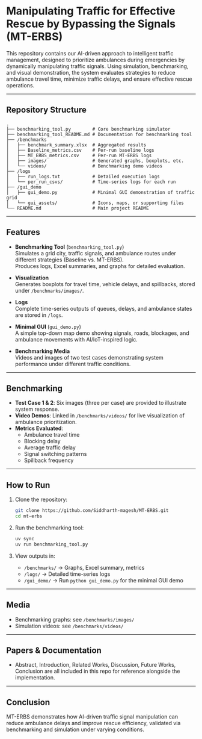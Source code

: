 # Manipulating Traffic for Effective Rescue by Bypassing the Signals (MT-ERBS)

This repository contains our AI-driven approach to intelligent traffic management, designed to prioritize ambulances during emergencies by dynamically manipulating traffic signals. Using simulation, benchmarking, and visual demonstration, the system evaluates strategies to reduce ambulance travel time, minimize traffic delays, and ensure effective rescue operations.

---

## Repository Structure

```
.
├── benchmarking_tool.py        # Core benchmarking simulator
├── benchmarking_tool_README.md # Documentation for benchmarking tool
├── /benchmarks
│   ├── benchmark_summary.xlsx  # Aggregated results
│   ├── Baseline_metrics.csv    # Per-run baseline logs
│   ├── MT_ERBS_metrics.csv     # Per-run MT-ERBS logs
│   ├── images/                 # Generated graphs, boxplots, etc.
│   └── videos/                 # Benchmarking demo videos
├── /logs
│   ├── run_logs.txt            # Detailed execution logs
│   └── per_run_csvs/           # Time-series logs for each run
├── /gui_demo
│   ├── gui_demo.py             # Minimal GUI demonstration of traffic grid
│   └── gui_assets/             # Icons, maps, or supporting files
└── README.md                   # Main project README
```

---

## Features

- **Benchmarking Tool** (`benchmarking_tool.py`)  
  Simulates a grid city, traffic signals, and ambulance routes under different strategies (Baseline vs. MT-ERBS).  
  Produces logs, Excel summaries, and graphs for detailed evaluation.  

- **Visualization**  
  Generates boxplots for travel time, vehicle delays, and spillbacks, stored under `/benchmarks/images/`.

- **Logs**  
  Complete time-series outputs of queues, delays, and ambulance states are stored in `/logs`.

- **Minimal GUI** (`gui_demo.py`)  
  A simple top-down map demo showing signals, roads, blockages, and ambulance movements with AI/IoT-inspired logic.

- **Benchmarking Media**  
  Videos and images of two test cases demonstrating system performance under different traffic conditions.

---

## Benchmarking

- **Test Case 1 & 2**: Six images (three per case) are provided to illustrate system response.  
- **Video Demos**: Linked in `/benchmarks/videos/` for live visualization of ambulance prioritization.  
- **Metrics Evaluated**:
  - Ambulance travel time  
  - Blocking delay  
  - Average traffic delay  
  - Signal switching patterns  
  - Spillback frequency  

---

## How to Run

1. Clone the repository:
   ```bash
   git clone https://github.com/Siddharth-magesh/MT-ERBS.git
   cd mt-erbs
   ```

2. Run the benchmarking tool:
   ```bash
   uv sync
   uv run benchmarking_tool.py
   ```

3. View outputs in:
   - `/benchmarks/` → Graphs, Excel summary, metrics  
   - `/logs/` → Detailed time-series logs  
   - `/gui_demo/` → Run `python gui_demo.py` for the minimal GUI demo  

---

## Media

- Benchmarking graphs: see `/benchmarks/images/`  
- Simulation videos: see `/benchmarks/videos/`  

---

## Papers & Documentation

- Abstract, Introduction, Related Works, Discussion, Future Works, Conclusion are all included in this repo for reference alongside the implementation.

---

## Conclusion

MT-ERBS demonstrates how AI-driven traffic signal manipulation can reduce ambulance delays and improve rescue efficiency, validated via benchmarking and simulation under varying conditions.
